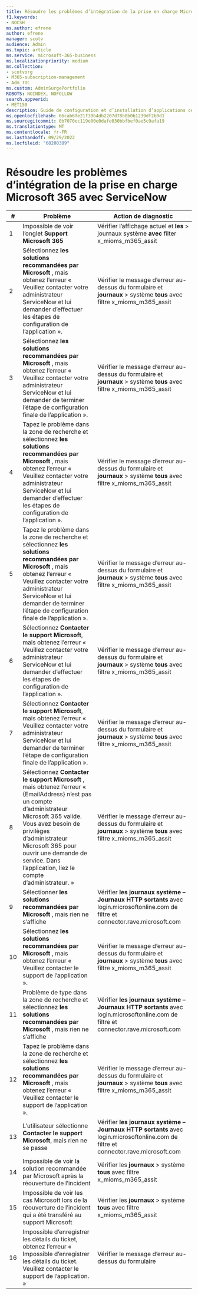 ```yaml
---
title: Résoudre les problèmes d’intégration de la prise en charge Microsoft 365 avec ServiceNow
f1.keywords:
- NOCSH
ms.author: efrene
author: efrene
manager: scotv
audience: Admin
ms.topic: article
ms.service: microsoft-365-business
ms.localizationpriority: medium
ms.collection:
- scotvorg
- M365-subscription-management
- Adm_TOC
ms.custom: AdminSurgePortfolio
ROBOTS: NOINDEX, NOFOLLOW
search.appverid:
- MET150
description: Guide de configuration et d’installation d’applications certifiées étendues pour ServiceNow.
ms.openlocfilehash: 66cab6fe21f39b4db2207d78b8b0b1239df2b0d1
ms.sourcegitcommit: 0b7070ec119e00e0dafe030bbfbef0ae5c9afa19
ms.translationtype: MT
ms.contentlocale: fr-FR
ms.lasthandoff: 09/29/2022
ms.locfileid: "68208389"
---
```

# <a name="troubleshooting-microsoft-365-support-integration-with-servicenow"></a>Résoudre les problèmes d’intégration de la prise en charge Microsoft 365 avec ServiceNow

| \#  | Problème  | Action de diagnostic     |
|-----|--------------------------------|----------------------|
| 1   | Impossible de voir l’onglet **Support Microsoft 365**                                                                                                                                                                                    | Vérifier l’affichage actuel et **les** &gt; journaux système **avec** filter x\_mioms\_m365\_assit                        |
| 2   | Sélectionnez **les solutions recommandées par Microsoft** , mais obtenez l’erreur « Veuillez contacter votre administrateur ServiceNow et lui demander d’effectuer les étapes de configuration de l’application ».                                                                      | Vérifier le message d’erreur au-dessus du formulaire et **journaux** &gt; système **tous** avec filtre x\_mioms\_m365\_assit     |
| 3   | Sélectionnez **les solutions recommandées par Microsoft** , mais obtenez l’erreur « Veuillez contacter votre administrateur ServiceNow et lui demander de terminer l’étape de configuration finale de l’application ».                                                                | Vérifier le message d’erreur au-dessus du formulaire et **journaux** &gt; système **tous** avec filtre x\_mioms\_m365\_assit     |
| 4   | Tapez le problème dans la zone de recherche et sélectionnez **les solutions recommandées par Microsoft** , mais obtenez l’erreur « Veuillez contacter votre administrateur ServiceNow et lui demander d’effectuer les étapes de configuration de l’application ».                                   | Vérifier le message d’erreur au-dessus du formulaire et **journaux** &gt; système **tous** avec filtre x\_mioms\_m365\_assit     |
| 5   | Tapez le problème dans la zone de recherche et sélectionnez **les solutions recommandées par Microsoft** , mais obtenez l’erreur « Veuillez contacter votre administrateur ServiceNow et lui demander de terminer l’étape de configuration finale de l’application ».                                 | Vérifier le message d’erreur au-dessus du formulaire et **journaux** &gt; système **tous** avec filtre x\_mioms\_m365\_assit     |
| 6   | Sélectionnez **Contacter le support Microsoft**, mais obtenez l’erreur « Veuillez contacter votre administrateur ServiceNow et lui demander d’effectuer les étapes de configuration de l’application ».                                                                       | Vérifier le message d’erreur au-dessus du formulaire et **journaux** &gt; système **tous** avec filtre x\_mioms\_m365\_assit     |
| 7    | Sélectionnez **Contacter le support Microsoft**, mais obtenez l’erreur « Veuillez contacter votre administrateur ServiceNow et lui demander de terminer l’étape de configuration finale de l’application ».                                                                 | Vérifier le message d’erreur au-dessus du formulaire et **journaux** &gt; système **tous** avec filtre x\_mioms\_m365\_assit     |
| 8    | Sélectionnez **Contacter le support Microsoft** , mais obtenez l’erreur « {EmailAddress} n’est pas un compte d’administrateur Microsoft 365 valide. Vous avez besoin de privilèges d’administrateur Microsoft 365 pour ouvrir une demande de service. Dans l’application, liez le compte d’administrateur. » | Vérifier le message d’erreur au-dessus du formulaire et **journaux** &gt; système **tous** avec filtre x\_mioms\_m365\_assit     |
| 9    | Sélectionner **les solutions recommandées par Microsoft** , mais rien ne s’affiche                                                                                                                                                            | Vérifier **les journaux système – Journaux HTTP sortants** avec login.microsoftonline.com de filtre et connector.rave.microsoft.com |
| 10  | Sélectionnez **les solutions recommandées par Microsoft** , mais obtenez l’erreur « Veuillez contacter le support de l’application ».                                                                                                                                     | Vérifier le message d’erreur au-dessus du formulaire et **journaux** &gt; système **tous** avec filtre x\_mioms\_m365\_assit     |
| 11  | Problème de type dans la zone de recherche et sélectionnez **les solutions recommandées par Microsoft** , mais rien ne s’affiche                                                                                                                             | Vérifier **les journaux système – Journaux HTTP sortants** avec login.microsoftonline.com de filtre et connector.rave.microsoft.com |
| 12   | Tapez le problème dans la zone de recherche et sélectionnez **les solutions recommandées par Microsoft** , mais obtenez l’erreur « Veuillez contacter le support de l’application ».                                                                                                      | Vérifier le message d’erreur au-dessus du formulaire et **journaux** &gt; système **tous** avec filtre x\_mioms\_m365\_assit     |
| 13  | L’utilisateur sélectionne **Contacter le support Microsoft**, mais rien ne se passe                                                                                                                                                            | Vérifier **les journaux système – Journaux HTTP sortants** avec login.microsoftonline.com de filtre et connector.rave.microsoft.com |
| 14  | Impossible de voir la solution recommandée par Microsoft après la réouverture de l’incident                                                                                                                                                      | Vérifier les **journaux** &gt; système **tous** avec filtre x\_mioms\_m365\_assit                                              |
| 15  | Impossible de voir les cas Microsoft lors de la réouverture de l’incident qui a été transféré au support Microsoft                                                                                                                            | Vérifier les **journaux** &gt; système **tous** avec filtre x\_mioms\_m365\_assit                                              |
| 16  | Impossible d’enregistrer les détails du ticket, obtenez l’erreur « Impossible d’enregistrer les détails du ticket. Veuillez contacter le support de l’application. »                                                                                                                          | Vérifier le message d’erreur au-dessus du formulaire                                                                            |
